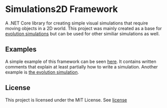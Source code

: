 # Simulations2D Framework
A .NET Core library for creating simple visual simulations that require moving objects in a 2D world. This project was mainly created as a base for [evolution simulations](https://github.com/Windore/EvolutionSimulation) but can be used for other similiar simulations as well.
## Examples
A simple example of this framework can be seen [here](src/Windore.Simulations2D.TestApp/). It contains written comments that explain at least partially how to write a simulation.
Another example is [the evolution simulation](https://github.com/Windore/EvolutionSimulation).
## License
This project is licensed under the MIT License.
See [license](LICENSE.md)
